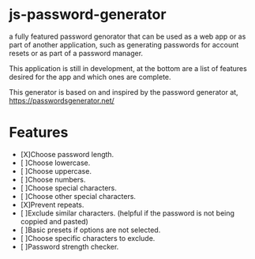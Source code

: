 # js-password-generator
a fully featured password genorator that can be used as a web app or as part of another application, such as generating passwords for account resets or as part of a password manager.

This application is still in development, at the bottom are a list of features desired for the app and which ones are complete.

This generator is based on and inspired by the password generator at, 
https://passwordsgenerator.net/

# Features
- [X]Choose password length.
- [ ]Choose lowercase.
- [ ]Choose uppercase.
- [ ]Choose numbers.
- [ ]Choose special characters.
- [ ]Choose other special characters.
- [X]Prevent repeats.
- [ ]Exclude similar characters. (helpful if the password is not being coppied and pasted)
- [ ]Basic presets if options are not selected.
- [ ]Choose specific characters to exclude.
- [ ]Password strength checker.